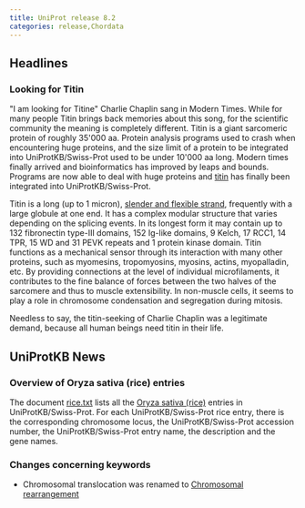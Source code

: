 ```yaml
---
title: UniProt release 8.2
categories: release,Chordata
---
```


## Headlines

### Looking for Titin

"I am looking for Titine" Charlie Chaplin sang in Modern Times. While for many people Titin brings back memories about this song, for the scientific community the meaning is completely different. Titin is a giant sarcomeric protein of roughly 35'000 aa. Protein analysis programs used to crash when encountering huge proteins, and the size limit of a protein to be integrated into UniProtKB/Swiss-Prot used to be under 10'000 aa long. Modern times finally arrived and bioinformatics has improved by leaps and bounds. Programs are now able to deal with huge proteins and [titin](http://www.uniprot.org/uniprot/Q8WZ42) has finally been integrated into UniProtKB/Swiss-Prot.

Titin is a long (up to 1 micron), [slender and flexible strand](http://www.ks.uiuc.edu/Research/smd_imd/titin/titin-pull-graph.mov), frequently with a large globule at one end. It has a complex modular structure that varies depending on the splicing events. In its longest form it may contain up to 132 fibronectin type-III domains, 152 Ig-like domains, 9 Kelch, 17 RCC1, 14 TPR, 15 WD and 31 PEVK repeats and 1 protein kinase domain. Titin functions as a mechanical sensor through its interaction with many other proteins, such as myomesins, tropomyosins, myosins, actins, myopalladin, etc. By providing connections at the level of individual microfilaments, it contributes to the fine balance of forces between the two halves of the sarcomere and thus to muscle extensibility. In non-muscle cells, it seems to play a role in chromosome condensation and segregation during mitosis.

Needless to say, the titin-seeking of Charlie Chaplin was a legitimate demand, because all human beings need titin in their life.

  

## UniProtKB News

### Overview of Oryza sativa (rice) entries

The document [rice.txt](http://www.uniprot.org/docs/rice) lists all the [Oryza sativa (rice)](http://www.uniprot.org/taxonomy/4530) entries in UniProtKB/Swiss-Prot. For each UniProtKB/Swiss-Prot rice entry, there is the corresponding chromosome locus, the UniProtKB/Swiss-Prot accession number, the UniProtKB/Swiss-Prot entry name, the description and the gene names.

### Changes concerning keywords

-   Chromosomal translocation was renamed to [Chromosomal rearrangement](http://www.uniprot.org/keywords/KW-0160)
